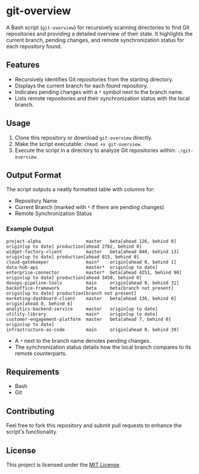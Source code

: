 # git-overview

A Bash script (`git-overview`) for recursively scanning directories to find Git repositories and providing a detailed overview of their state. It highlights the current branch, pending changes, and remote synchronization status for each repository found.

## Features

- Recursively identifies Git repositories from the starting directory.
- Displays the current branch for each found repository.
- Indicates pending changes with a `*` symbol next to the branch name.
- Lists remote repositories and their synchronization status with the local branch.

## Usage

1. Clone this repository or download `git-overview` directly.
2. Make the script executable: `chmod +x git-overview`.
3. Execute the script in a directory to analyze Git repositories within: `./git-overview`.

## Output Format

The script outputs a neatly formatted table with columns for:

- Repository Name
- Current Branch (marked with `*` if there are pending changes)
- Remote Synchronization Status

### Example Output

```
project-alpha                 master   beta[ahead 126, behind 0] origin[up to date] production[ahead 2782, behind 0]
widget-factory-client         master   beta[ahead 840, behind 13] origin[up to date] production[ahead 815, behind 0]
cloud-gatekeeper              main*    origin[ahead 0, behind 1]
data-hub-api                  master*  origin[up to date]
enterprise-connector          master*  beta[ahead 4251, behind 90] origin[up to date] production[ahead 3450, behind 0]
devops-pipeline-tools         main     origin[ahead 0, behind 31]
backoffice-framework          beta     beta[branch not present] origin[up to date] production[branch not present]
marketing-dashboard-client    master   beta[ahead 136, behind 0] origin[ahead 0, behind 6]
analytics-backend-service     master   origin[up to date]
utility-library               main*    origin[up to date]
customer-engagement-platform  master   beta[ahead 7, behind 0] origin[up to date]
infrastructure-as-code        main     origin[ahead 0, behind 39]

```

- A `*` next to the branch name denotes pending changes.
- The synchronization status details how the local branch compares to its remote counterparts.

## Requirements

- Bash
- Git

## Contributing

Feel free to fork this repository and submit pull requests to enhance the script's functionality.

## License

This project is licensed under the [MIT License](LICENSE).
